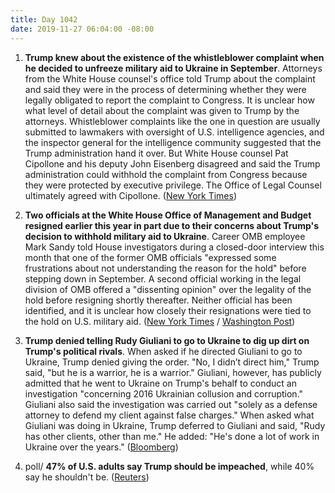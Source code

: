 ```yaml
---
title: Day 1042
date: 2019-11-27 06:04:00 -08:00
---
```


1. **Trump knew about the existence of the whistleblower complaint when he decided to unfreeze military aid to Ukraine in September**. Attorneys from the White House counsel's office told Trump about the complaint and said they were in the process of determining whether they were legally obligated to report the complaint to Congress. It is unclear how what level of detail about the complaint was given to Trump by the attorneys. Whistleblower complaints like the one in question are usually submitted to lawmakers with oversight of U.S. intelligence agencies, and the inspector general for the intelligence community suggested that the Trump administration hand it over. But White House counsel Pat Cipollone and his deputy John Eisenberg disagreed and said the Trump administration could withhold the complaint from Congress because they were protected by executive privilege. The Office of Legal Counsel ultimately agreed with Cipollone. ([New York Times](https://www.nytimes.com/2019/11/26/us/politics/trump-whistle-blower-complaint-ukraine.html))

2. **Two officials at the White House Office of Management and Budget resigned earlier this year in part due to their concerns about Trump's decision to withhold military aid to Ukraine**. Career OMB employee Mark Sandy told House investigators during a closed-door interview this month that one of the former OMB officials "expressed some frustrations about not understanding the reason for the hold" before stepping down in September. A second official working in the legal division of OMB offered a "dissenting opinion" over the legality of the hold before resigning shortly thereafter. Neither official has been identified, and it is unclear how closely their resignations were tied to the hold on U.S. military aid. ([New York Times](https://www.nytimes.com/2019/11/26/us/politics/impeachment-trump-hearing.html) / [Washington Post](https://www.washingtonpost.com/us-policy/2019/11/26/two-omb-officials-resigned-voicing-concerns-over-ukraine-aid-hold-official-testifies/))

3. **Trump denied telling Rudy Giuliani to go to Ukraine to dig up dirt on Trump's political rivals**. When asked if he directed Giuliani to go to Ukraine, Trump denied giving the order. "No, I didn’t direct him," Trump said, "but he is a warrior, he is a warrior." Giuliani, however, has publicly admitted that he went to Ukraine on Trump's behalf to conduct an investigation "concerning 2016 Ukrainian collusion and corruption." Giuliani also said the investigation was carried out "solely as a defense attorney to defend my client against false charges." When asked what Giuliani was doing in Ukraine, Trump deferred to Giuliani and said, "Rudy has other clients, other than me." He added: "He's done a lot of work in Ukraine over the years." ([Bloomberg](https://www.bloomberg.com/news/articles/2019-11-26/trump-denies-sending-rudy-giuliani-to-ukraine-for-biden-probe))

4. poll/ **47% of U.S. adults say Trump should be impeached**, while 40% say he shouldn't be. ([Reuters](https://www.reuters.com/article/us-usa-trump-impeachment-poll-idUSKBN1Y02MO))